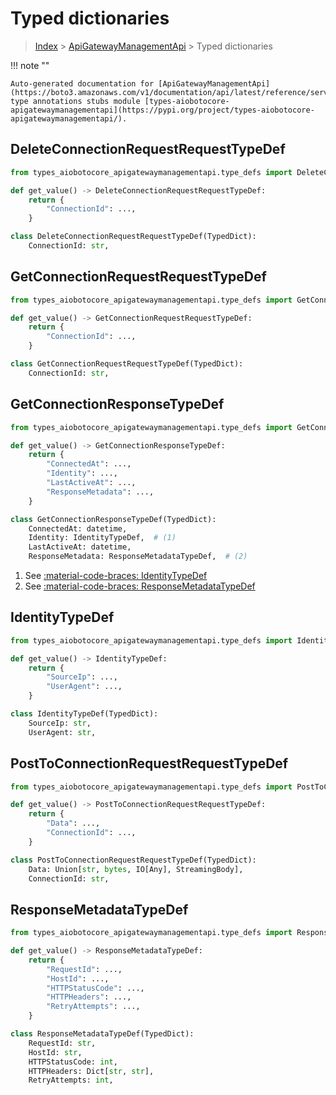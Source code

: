 # Typed dictionaries

> [Index](../README.md) > [ApiGatewayManagementApi](./README.md) > Typed dictionaries

!!! note ""

    Auto-generated documentation for [ApiGatewayManagementApi](https://boto3.amazonaws.com/v1/documentation/api/latest/reference/services/apigatewaymanagementapi.html#ApiGatewayManagementApi)
    type annotations stubs module [types-aiobotocore-apigatewaymanagementapi](https://pypi.org/project/types-aiobotocore-apigatewaymanagementapi/).

## DeleteConnectionRequestRequestTypeDef

```python title="Usage Example"
from types_aiobotocore_apigatewaymanagementapi.type_defs import DeleteConnectionRequestRequestTypeDef

def get_value() -> DeleteConnectionRequestRequestTypeDef:
    return {
        "ConnectionId": ...,
    }
```

```python title="Definition"
class DeleteConnectionRequestRequestTypeDef(TypedDict):
    ConnectionId: str,
```

## GetConnectionRequestRequestTypeDef

```python title="Usage Example"
from types_aiobotocore_apigatewaymanagementapi.type_defs import GetConnectionRequestRequestTypeDef

def get_value() -> GetConnectionRequestRequestTypeDef:
    return {
        "ConnectionId": ...,
    }
```

```python title="Definition"
class GetConnectionRequestRequestTypeDef(TypedDict):
    ConnectionId: str,
```

## GetConnectionResponseTypeDef

```python title="Usage Example"
from types_aiobotocore_apigatewaymanagementapi.type_defs import GetConnectionResponseTypeDef

def get_value() -> GetConnectionResponseTypeDef:
    return {
        "ConnectedAt": ...,
        "Identity": ...,
        "LastActiveAt": ...,
        "ResponseMetadata": ...,
    }
```

```python title="Definition"
class GetConnectionResponseTypeDef(TypedDict):
    ConnectedAt: datetime,
    Identity: IdentityTypeDef,  # (1)
    LastActiveAt: datetime,
    ResponseMetadata: ResponseMetadataTypeDef,  # (2)
```

1. See [:material-code-braces: IdentityTypeDef](./type_defs.md#identitytypedef) 
2. See [:material-code-braces: ResponseMetadataTypeDef](./type_defs.md#responsemetadatatypedef) 
## IdentityTypeDef

```python title="Usage Example"
from types_aiobotocore_apigatewaymanagementapi.type_defs import IdentityTypeDef

def get_value() -> IdentityTypeDef:
    return {
        "SourceIp": ...,
        "UserAgent": ...,
    }
```

```python title="Definition"
class IdentityTypeDef(TypedDict):
    SourceIp: str,
    UserAgent: str,
```

## PostToConnectionRequestRequestTypeDef

```python title="Usage Example"
from types_aiobotocore_apigatewaymanagementapi.type_defs import PostToConnectionRequestRequestTypeDef

def get_value() -> PostToConnectionRequestRequestTypeDef:
    return {
        "Data": ...,
        "ConnectionId": ...,
    }
```

```python title="Definition"
class PostToConnectionRequestRequestTypeDef(TypedDict):
    Data: Union[str, bytes, IO[Any], StreamingBody],
    ConnectionId: str,
```

## ResponseMetadataTypeDef

```python title="Usage Example"
from types_aiobotocore_apigatewaymanagementapi.type_defs import ResponseMetadataTypeDef

def get_value() -> ResponseMetadataTypeDef:
    return {
        "RequestId": ...,
        "HostId": ...,
        "HTTPStatusCode": ...,
        "HTTPHeaders": ...,
        "RetryAttempts": ...,
    }
```

```python title="Definition"
class ResponseMetadataTypeDef(TypedDict):
    RequestId: str,
    HostId: str,
    HTTPStatusCode: int,
    HTTPHeaders: Dict[str, str],
    RetryAttempts: int,
```

